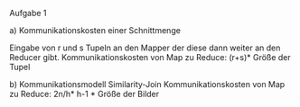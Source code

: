 Aufgabe 1

a) Kommunikationskosten einer Schnittmenge

Eingabe von r und s Tupeln an den Mapper der diese dann weiter an den Reducer gibt. 
Kommunikationskosten von Map zu Reduce: (r+s)* Größe der Tupel

b) Kommunikationsmodell Similarity-Join
Kommunikationskosten von Map zu Reduce: 2n/h* h-1 * Größe der Bilder

